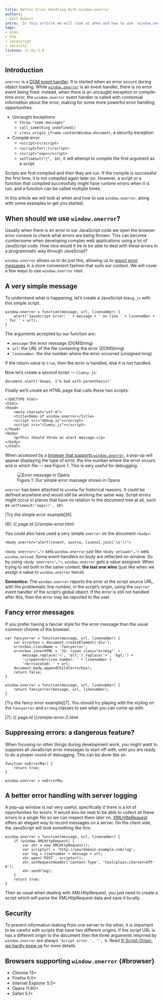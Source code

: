 ```yaml
---
title: Better Error Handling With window.onerror
authors:
- karl-dubost
intro: 'In this article we will look at when and how to use `window.onerror`, a new programmatic error handling mechanism available in JavaScript, including some examples to get you started.'
tags:
- ajax
- dom
- javascript
- security
license: cc-by-3.0
---
```


## Introduction

`onerror` is a [DOM event handler][1]. It is started when an error occurs during object loading. While [`window.onerror`][2] is an event handler, there is no error event being fired: instead, when there is an uncaught exception or compile-time error, the `window.onerror` event handler is called with contextual information about the error, making for some more powerful error handling opportunities.

[1]: http://docs.webplatform.org/wiki/tutorials/Handling_events_with_JavaScript
[2]: http://www.w3.org/wiki/DOM/window.onerror

- Uncaught exceptions
	- `throw "some messages"`
	- `call_something_undefined()`
	- `cross_origin_iframe.contentWindow.document`, a security exception
- Compile error
	- `<script>{</script>`
	- `<script>for(;)</script>`
	- `<script>"oops</script>`
	- `setTimeout("{", 10)`, it will attempt to compile the first argument as a script

Scripts are first compiled and then they are run. If the compile is successful the first time, it is not compiled again later on. However, a script or a function that compiled successfully might have runtime errors when it is run, and a function can be called multiple times.

In this article we will look at when and how to use `window.onerror`, along with some examples to get you started.

## When should we use `window.onerror`?

Usually when there is an error in our JavaScript code we open the browser error console to check what errors are being thrown. This can become cumbersome when developing complex web applications using a lot of JavaScript code. How nice would it be to be able to deal with these errors in a programmatic way through JavaScript?

`window.onerror` allows us to do just this, allowing us to [report error messages][3] in a more convenient fashion that suits our context. We will cover a few ways to use `window.onerror` next.

[3]: http://dev.w3.org/html5/spec/webappapis.html#report-the-error

## A very simple message

To understand what is happening, let’s create a JavaScript `debug.js` with this simple script.

	window.onerror = function(message, url, linenumber) {
		alert('JavaScript error: ' + message + ' on line ' + linenumber + ' for ' + url);
	}

The arguments accepted by our function are:

- `message`: the error message (DOMString)
- `url`: the URL of the file containing the error (DOMString)
- `linenumber`: the line number where the error occurred (unsigned long)

If the return value is `true`, then the error is handled, else it is not handled.

Now let’s create a second script — `clumsy.js`:

	document.alert('Ooops, I’m bad with parenthesis!'

Finally we’ll create an HTML page that calls these two scripts:

	<!DOCTYPE html>
	<html>
	<head>
		<meta charset="utf-8">
		<title>Demo of window.onerror</title>
		<script src="debug.js"></script>
		<script src="clumsy.js"></script>
	</head>
	<body>
		<p>This should throw an alert message.</p>
	</body>
	</html>

When accessed by a [browser that supports `window.onerror`](#browser), a pop-up will appear displaying the type of error, the line number where the error occurs and in which file — see Figure 1. This is very useful for debugging.

<figure block="figure" id="figure-1">
	<img elem="media" src="{{ page.id }}/error-message.jpg" alt="Error message in Opera">
	<figcaption elem="media">Figure 1: Our simple error massage shown in Opera</figcaption>
</figure>

`onerror` has been attached to `window` for historical reasons. It could be defined anywhere and would still be working the same way. Script errors might occur in places that have no relation to the document tree at all, such as `setTimeout('oops()', 10)`.

[Try the simple error example][6].

[6]: {{ page.id }}/simple-error.html

You could also have used a very simple `onerror` on the document `<body>`:

	<body onerror="alert([event, source, lineno].join('\n'))">

`<body onerror="…">` sets `window.onerror` just like `<body onload="…">` sets `window.onload`. Some event handlers on body are reflected on window. So by using `<body onerror="…">`, `window.onerror` gets a value assigned. When trying to set both in the same context, **the last one wins** (just like when we assign a value to `window.onerror` twice).

**Semantics:** The `window.onerror` reports the error at the script source URL, with the problematic line number, in the script’s origin, using the `onerror` event handler of the script’s global object. If the error is still not handled after this, then the error may be reported to the user.

## Fancy error messages

If you prefer having a fancier style for the error message than the usual common chrome of the browser.

	var fancyerror = function(message, url, linenumber) {
		var errorbox = document.createElement('div');
		errorbox.className = 'fancyerror';
		errorbox.innerHTML = 'JS: <span class="errmsg"' +
			message.replace('<', '&lt;').replace('>', '&gt;') +
			'</span><br>line number: ' + linenumber +
			'<br>located: ' + url;
		document.body.appendChild(errorbox);
		return false;
	}

	window.onerror = function(message, url, linenumber) {
		return fancyerror(message, url, linenumber);
	}

[Try the fancy error example][7]. You should try playing with the styling on the `fancyerror` and `errmsg` classes to see what you can come up with.

[7]: {{ page.id }}/simple-error-2.html

## Suppressing errors: a dangerous feature?

When focusing on other things during development work, you might want to suppress all JavaScript error messages to start off with, until you are ready to do a proper round of debugging. This can be done like so:

	function noErrorMa() {
		return true;
	}

	window.onerror = noErrorMa;

## A better error handling with server logging

A pop-up window is not very useful, specifically if there is a lot of opportunities for errors. It would also be neat to be able to collect all these errors in a single file so we can inspect them later on. [XMLHttpRequest][8] offers an elegant way to record messages on a server. On the client side, the JavaScript will look something like this:

[8]: http://dev.w3.org/2006/webapi/XMLHttpRequest/

	window.onerror = function(message, url, linenumber) {
		if (window.XMLHttpRequest) {
			var xhr = new XMLHttpRequest();
			var scripturl = 'http://yourdomain.example.com/log';
			var log = linenumber + message + url;
			xhr.open('POST', scripturl);
			xhr.setRequestHeader('Content-Type', 'text/plain;charset=UTF-8');
			xhr.send(log);
		}
		return true;
	}

Then as usual when dealing with XMLHttpRequest, you just need to create a script which will parse the XMLHttpRequest data and save it locally.

## Security

To prevent information leaking from one server to the other, it is important to be careful with scripts that have two different origins. If the script URL is has a different origin to the document then the three arguments returned by `window.onerror` are always `'Script error.', '', 0`. Read [X-Script-Origin, we hardly knew ye][9] for more details.

[9]: http://www.schemehostport.com/2011/10/x-script-origin-we-hardly-knew-ye.html

## Browsers supporting `window.onerror` {#browser}

- Chrome 13+
- Firefox 6.0+
- Internet Explorer 5.5+
- Opera 11.60+
- Safari 5.1+
